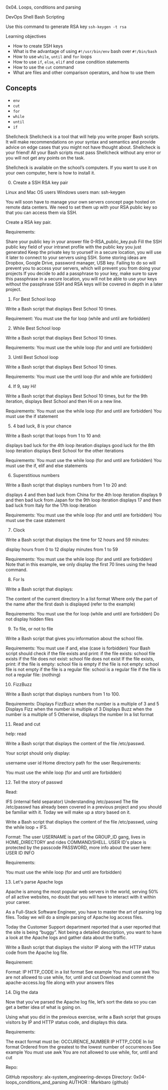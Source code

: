 0x04. Loops, conditions and parsing

DevOps
Shell
Bash
Scripting

Use this command to generate RSA key `ssh-keygen -t rsa`

Learning objectives

- How to create SSH keys
- What is the advantage of using `#!/usr/bin/env` bash over `#!/bin/bash`
- How to use `while`, `until` and `for` loops
- How to use `if`, `else`, `elif` and case condition statements
- How to use the `cut` command
- What are files and other comparison operators, and how to use them

## Concepts

- `env`
- `cut`
- `for`
- `while`
- `until`
- `if`

Shellcheck
Shellcheck is a tool that will help you write proper Bash scripts. It will make recommendations on your syntax and semantics and provide advice on edge cases that you might not have thought about. Shellcheck is your friend! All your Bash scripts must pass Shellcheck without any error or you will not get any points on the task.

Shellcheck is available on the school’s computers. If you want to use it on your own computer, here is how to install it.

0. Create a SSH RSA key pair

Linux and Mac OS users
Windows users
man: ssh-keygen

You will soon have to manage your own servers concept page hosted on remote data centers. We need to set them up with your RSA public key so that you can access them via SSH.

Create a RSA key pair.

Requirements:

Share your public key in your answer file 0-RSA_public_key.pub
Fill the SSH public key field of your intranet profile with the public key you just generated
Keep the private key to yourself in a secure location, you will use it later to connect to your servers using SSH. Some storing ideas are Dropbox, Google Drive, password manager, USB key. Failing to do so will prevent you to access your servers, which will prevent you from doing your projects
If you decide to add a passphrase to your key, make sure to save this passphrase in a secure location, you will not be able to use your keys without the passphrase
SSH and RSA keys will be covered in depth in a later project.

1. For Best School loop

Write a Bash script that displays Best School 10 times.

Requirement:
You must use the for loop (while and until are forbidden)

2. While Best School loop

Write a Bash script that displays Best School 10 times.

Requirements:
You must use the while loop (for and until are forbidden)

3. Until Best School loop

Write a Bash script that displays Best School 10 times.

Requirements:
You must use the until loop (for and while are forbidden)

4. If 9, say Hi!

Write a Bash script that displays Best School 10 times, but for the 9th iteration, displays Best School and then Hi on a new line.

Requirements:
You must use the while loop (for and until are forbidden)
You must use the if statement

5. 4 bad luck, 8 is your chance

Write a Bash script that loops from 1 to 10 and:

displays bad luck for the 4th loop iteration
displays good luck for the 8th loop iteration
displays Best School for the other iterations

Requirements:
You must use the while loop (for and until are forbidden)
You must use the if, elif and else statements

6. Superstitious numbers

Write a Bash script that displays numbers from 1 to 20 and:

displays 4 and then bad luck from China for the 4th loop iteration
displays 9 and then bad luck from Japan for the 9th loop iteration
displays 17 and then bad luck from Italy for the 17th loop iteration

Requirements:
You must use the while loop (for and until are forbidden)
You must use the case statement

7. Clock

Write a Bash script that displays the time for 12 hours and 59 minutes:

display hours from 0 to 12
display minutes from 1 to 59

Requirements:
You must use the while loop (for and until are forbidden)
Note that in this example, we only display the first 70 lines using the head command.

8. For ls

Write a Bash script that displays:

The content of the current directory
In a list format
Where only the part of the name after the first dash is displayed (refer to the example)

Requirements:
You must use the for loop (while and until are forbidden)
Do not display hidden files

9. To file, or not to file

Write a Bash script that gives you information about the school file.

Requirements:
You must use if and, else (case is forbidden)
Your Bash script should check if the file exists and print:
if the file exists: school file exists
if the file does not exist: school file does not exist
If the file exists, print:
if the file is empty: school file is empty
if the file is not empty: school file is not empty
if the file is a regular file: school is a regular file
if the file is not a regular file: (nothing)

10. FizzBuzz

Write a Bash script that displays numbers from 1 to 100.

Requirements:
Displays FizzBuzz when the number is a multiple of 3 and 5
Displays Fizz when the number is multiple of 3
Displays Buzz when the number is a multiple of 5
Otherwise, displays the number
In a list format

11. Read and cut

help: read

Write a Bash script that displays the content of the file /etc/passwd.

Your script should only display:

username
user id
Home directory path for the user
Requirements:

You must use the while loop (for and until are forbidden)

12. Tell the story of passwd

Read:

IFS (internal field separator)
Understanding /etc/passwd
The file /etc/passwd has already been covered in a previous project and you should be familiar with it. Today we will make up a story based on it.

Write a Bash script that displays the content of the file /etc/passwd, using the while loop + IFS.

Format: The user USERNAME is part of the GROUP_ID gang, lives in HOME_DIRECTORY and rides COMMAND/SHELL. USER ID's place is protected by the passcode PASSWORD, more info about the user here: USER ID INFO

Requirements:

You must use the while loop (for and until are forbidden)

13. Let's parse Apache logs

Apache is among the most popular web servers in the world, serving 50% of all active websites, no doubt that you will have to interact with it within your career.

As a Full-Stack Software Engineer, you have to master the art of parsing log files. Today we will do a simple parsing of Apache log access files.

Today the Customer Support department reported that a user reported that the site is being “buggy”. Not being a detailed description, you want to have a look at the Apache logs and gather data about the traffic.

Write a Bash script that displays the visitor IP along with the HTTP status code from the Apache log file.

Requirement:

Format: IP HTTP_CODE
in a list format
See example
You must use awk
You are not allowed to use while, for, until and cut
Download and commit the apache-access.log file along with your answers files

14. Dig the data

Now that you’ve parsed the Apache log file, let’s sort the data so you can get a better idea of what is going on.

Using what you did in the previous exercise, write a Bash script that groups visitors by IP and HTTP status code, and displays this data.

Requirements:

The exact format must be:
OCCURENCE_NUMBER IP HTTP_CODE
In list format
Ordered from the greatest to the lowest number of occurrences
See example
You must use awk
You are not allowed to use while, for, until and cut


Repo:

GitHub repository: alx-system_engineering-devops
Directory: 0x04-loops_conditions_and_parsing
AUTHOR : Markbaro {github}